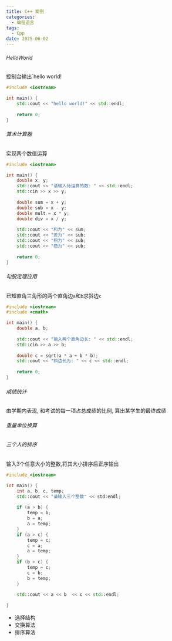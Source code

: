 ```yaml
---
title: C++ 案例
categories: 
  - 编程语言
tags:
  - Cpp
date: 2025-06-02
---
```


###### HelloWorld

控制台输出`hello world!

```c++
#include <iostream>

int main() {
	std::cout << "hello world!" << std::endl;
	
	return 0;
}
```

###### 算术计算器

实现两个数值运算

```c++
#include <iostream>

int main() {
	double x, y;
	std::cout << "请输入待运算的数: " << std::endl;
	std::cin >> x >> y;
	
	double sum = x + y;  
	double sub = x - y;  
	double mult = x * y;  
	double div = x / y;  
	  
	std::cout << "和为" << sum;  
	std::cout << "差为" << sub;  
	std::cout << "积为" << sub;  
	std::cout << "商为" << sub;
	
	return 0;
}

```

###### 勾股定理应用

已知直角三角形的两个直角边`a`和`b`求斜边`c`

```c++
#include <iostream>
#include <cmath>

int main() {
	double a, b;  
	  
	std::cout << "输入两个直角边长: " << std::endl;  
	std::cin >> a >> b;  
	  
	double c = sqrt(a * a + b * b);  
	std::cout << "斜边长为: " << c << std::endl;
	
	return 0;
}
```

###### 成绩统计

由学期内表现, 和考试的每一项占总成绩的比例, 算出某学生的最终成绩

###### 重量单位换算

###### 三个人的排序

输入3个任意大小的整数,将其大小排序后正序输出

```c++
#include <iostream>

int main() {
	int a, b, c, temp;
	std::cout << "请输入三个整数" << std:endl;
	
	if (a > b) {  
	    temp = b;  
	    b = a;  
	    a = temp;  
	}  
	if (a > c) {  
	    temp = c;  
	    c = a;  
	    a = temp;  
	}  
	if (b > c) {  
	    temp = c;  
	    c = b;  
	    b = temp;  
	}
	
	std::cout << a << b  << c << std::endl;
	
}
```

- 选择结构
- 交换算法
- 排序算法

